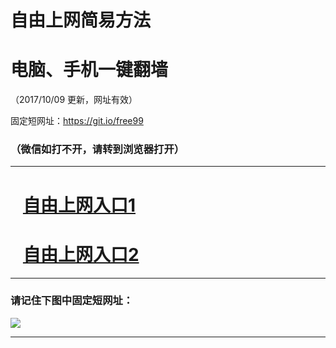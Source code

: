 ﻿# 自由上网简易方法

# 电脑、手机一键翻墙

（2017/10/09 更新，网址有效）

固定短网址：https://git.io/free99

### （微信如打不开，请转到浏览器打开）


***





# &nbsp;&nbsp; <a href="http://ft1224928025.fwq-tz-1001.info/fwqtz01.html?t=100900118953 " target="_blank">自由上网入口1</a>
# &nbsp;&nbsp; <a href="http://ft2079628970.fwq-tz-1002.info/fwqtz02.html?t=10090012117 " target="_blank">自由上网入口2</a>
***

### 请记住下图中固定短网址：

<img src="https://s3-us-west-2.amazonaws.com/fwq-1001/yjfq-20170905okok.png" /> 


***

